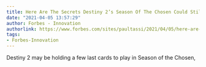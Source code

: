 ```yaml
---
title: Here Are The Secrets Destiny 2’s Season Of The Chosen Could Still Hold
date: "2021-04-05 13:57:29"
author: Forbes - Innovation
authorlink: https://www.forbes.com/sites/paultassi/2021/04/05/here-are-the-secrets-destiny-2s-season-of-the-chosen-could-still-hold/
tags:
- Forbes-Innovation
---
```

Destiny 2 may be holding a few last cards to play in Season of the Chosen,